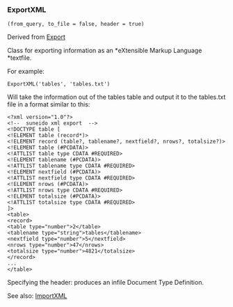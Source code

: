### ExportXML

``` suneido
(from_query, to_file = false, header = true)
```

Derived from [Export](<Export.md>)

Class for exporting information as an *eXtensible Markup Language *textfile.

For example:

``` suneido
ExportXML('tables', 'tables.txt')
```

Will take the information out of the tables table and output it to the tables.txt file in a format similar to this:

``` suneido
<?xml version="1.0"?>
<!--  suneido xml export  -->
<!DOCTYPE table [
<!ELEMENT table (record*)>
<!ELEMENT record (table?, tablename?, nextfield?, nrows?, totalsize?)>
<!ELEMENT table (#PCDATA)>
<!ATTLIST table type CDATA #REQUIRED>
<!ELEMENT tablename (#PCDATA)>
<!ATTLIST tablename type CDATA #REQUIRED>
<!ELEMENT nextfield (#PCDATA)>
<!ATTLIST nextfield type CDATA #REQUIRED>
<!ELEMENT nrows (#PCDATA)>
<!ATTLIST nrows type CDATA #REQUIRED>
<!ELEMENT totalsize (#PCDATA)>
<!ATTLIST totalsize type CDATA #REQUIRED>
]>
<table>
<record>
<table type="number">2</table>
<tablename type="string">tables</tablename>
<nextfield type="number">5</nextfield>
<nrows type="number">47</nrows>
<totalsize type="number">4821</totalsize>
</record>
...
</table>
```

Specifying the header: produces an infile Document Type Definition.

See also: [ImportXML](<ImportXML.md>)